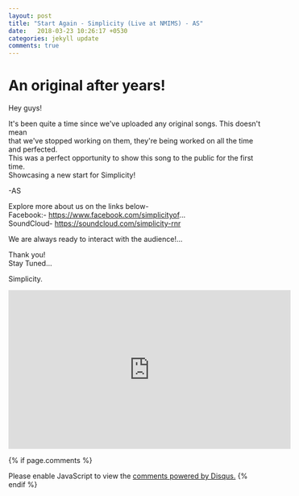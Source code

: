 ```yaml
---
layout: post
title: "Start Again - Simplicity (Live at NMIMS) - AS"
date:   2018-03-23 10:26:17 +0530
categories: jekyll update
comments: true
---
```

# An original after years! <br/> 

Hey guys! <br/> 

It's been quite a time since we've uploaded any original songs. This doesn't mean <br/> 
that we've stopped working on them, they're being worked on all the time and perfected. <br/> 
This was a perfect opportunity to show this song to the public for the first time. <br/> 
Showcasing a new start for Simplicity! <br/> 

-AS <br/> 

Explore more about us on the links below- <br/> 
Facebook:- https://www.facebook.com/simplicityof... <br/> 
SoundCloud- https://soundcloud.com/simplicity-rnr <br/> 

We are always ready to interact with the audience!... <br/> 

Thank you! <br/> 
Stay Tuned... <br/> 

Simplicity. <br/> 

<iframe width="560" height="315" src="https://www.youtube.com/embed/sNiXVB_vcqU" frameborder="0" allow="autoplay; encrypted-media" allowfullscreen></iframe>

{% if page.comments %}
<div id="disqus_thread"></div>
<script>

/**
*  RECOMMENDED CONFIGURATION VARIABLES: EDIT AND UNCOMMENT THE SECTION BELOW TO INSERT DYNAMIC VALUES FROM YOUR PLATFORM OR CMS.
*  LEARN WHY DEFINING THESE VARIABLES IS IMPORTANT: https://disqus.com/admin/universalcode/#configuration-variables*/
/*
var disqus_config = function () {
this.page.url = PAGE_URL;  // Replace PAGE_URL with your page's canonical URL variable
this.page.identifier = PAGE_IDENTIFIER; // Replace PAGE_IDENTIFIER with your page's unique identifier variable
};
*/
(function() { // DON'T EDIT BELOW THIS LINE
var d = document, s = d.createElement('script');
s.src = 'https://https-zydijan-github-io.disqus.com/embed.js';
s.setAttribute('data-timestamp', +new Date());
(d.head || d.body).appendChild(s);
})();
</script>
<noscript>Please enable JavaScript to view the <a href="https://disqus.com/?ref_noscript">comments powered by Disqus.</a></noscript>                           
{% endif %}
 

[jekyll-docs]: https://jekyllrb.com/docs/home
[jekyll-gh]:   https://github.com/jekyll/jekyll
[jekyll-talk]: https://talk.jekyllrb.com/
